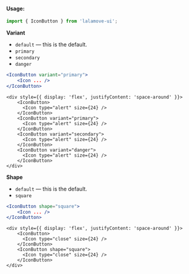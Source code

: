 #### Usage:

```js static
import { IconButton } from 'lalamove-ui';
```

**Variant**
* `default` — this is the default.
* `primary`
* `secondary`
* `danger`

```jsx static
<IconButton variant="primary">
    <Icon ... />
</IconButton>
```

```
<div style={{ display: 'flex', justifyContent: 'space-around' }}>
    <IconButton>
      <Icon type="alert" size={24} />
    </IconButton>
    <IconButton variant="primary">
      <Icon type="alert" size={24} />
    </IconButton>
    <IconButton variant="secondary">
      <Icon type="alert" size={24} />
    </IconButton>
    <IconButton variant="danger">
      <Icon type="alert" size={24} />
    </IconButton>
</div>
```

**Shape**
* `default` — this is the default.
* `square`

```jsx static
<IconButton shape="square">
    <Icon ... />
</IconButton>
```

```
<div style={{ display: 'flex', justifyContent: 'space-around' }}>
    <IconButton>
      <Icon type="close" size={24} />
    </IconButton>
    <IconButton shape="square">
      <Icon type="close" size={24} />
    </IconButton>
</div>
```
